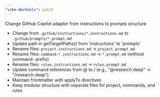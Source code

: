 ```yaml
---
"vibe-devtools": patch
---
```


Change GitHub Copilot adapter from instructions to prompts structure

- Change from `.github/instructions/*.instructions.md` to `.github/prompts/*.prompt.md`
- Update path in getTargetPaths() from 'instructions' to 'prompts'
- Rename files: `project.instructions.md` → `project.prompt.md`
- Rename files: `command-*.instructions.md` → `*.prompt.md` (without command- prefix)
- Rename files: `rules.instructions.md` → `rules.prompt.md`
- Update command references from @ to / (e.g., "@research.deep" → "/research.deep")
- Maintain frontmatter with applyTo directives
- Keep modular structure with separate files for project, commands, and rules

